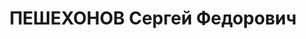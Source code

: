 ---
title: ПЕШЕХОНОВ Сергей Федорович
description: "Род. в 1897, Ярославская обл., Борисоглебский р-н, дер. Камешково. Проживал:\
  \ ст. Балаклея, хозгородок, в/скл. №29. Военсклада № 29, Начальник отдела \n  Арестован\
  \ 03.09.1937. Обв. по ст. 54-1\"б\", 54-8, 54-11. Приговор: ВК ВС СССР, 08.12.1937\
  \ – ВМН. Расстрелян 09.12.1937, в Харькове. \n  Реабилитирован ВК ВС СССР 25.04.1956"
---